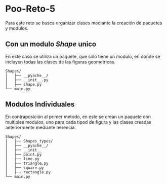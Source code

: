 # Poo-Reto-5
Para este reto se busca organizar clases mediante la creación de paquetes y modulos.

## Con un modulo _Shape_ unico
En este caso se utiliza un paquete, que solo tiene un modulo, en donde se incluyen todas las clases de las figuras geometricas.

```
Shapes/
│   ├── __pyache__/
│   ├── __init__.py
│   ├── shape.py
└── main.py
```

## Modulos Individuales
En contraposición al primer metodo, en este se crean un paquete con multiples modulos, uno para cada tipod de figura y las clases creadas anteriormente mediante herencia.

```
Shapes/
│   ├── Shapes_types/
│   ├── __pyache__/
│   ├── __init__
│   ├── point.py
│   ├── line.py
│   ├── triangle.py
│   ├── square.py
│   ├── rectangle.py
└── main.py
```
